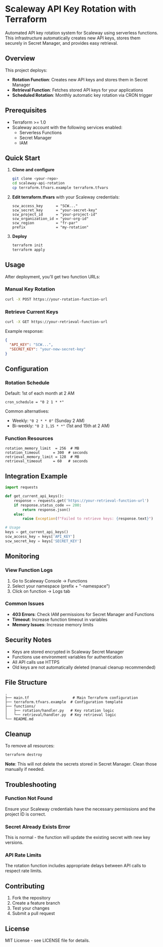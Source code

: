 # Scaleway API Key Rotation with Terraform

Automated API key rotation system for Scaleway using serverless functions. This infrastructure automatically creates new API keys, stores them securely in Secret Manager, and provides easy retrieval.

## Overview

This project deploys:
- **Rotation Function**: Creates new API keys and stores them in Secret Manager
- **Retrieval Function**: Fetches stored API keys for your applications
- **Scheduled Rotation**: Monthly automatic key rotation via CRON trigger

## Prerequisites

- Terraform >= 1.0
- Scaleway account with the following services enabled:
  - Serverless Functions
  - Secret Manager
  - IAM

## Quick Start

1. **Clone and configure**
   ```bash
   git clone <your-repo>
   cd scaleway-api-rotation
   cp terraform.tfvars.example terraform.tfvars
   ```

2. **Edit terraform.tfvars** with your Scaleway credentials:
   ```hcl
   scw_access_key      = "SCW..."
   scw_secret_key      = "your-secret-key"
   scw_project_id      = "your-project-id"  
   scw_organization_id = "your-org-id"
   scw_region          = "fr-par"
   prefix              = "my-rotation"
   ```

3. **Deploy**
   ```bash
   terraform init
   terraform apply
   ```

## Usage

After deployment, you'll get two function URLs:

### Manual Key Rotation
```bash
curl -X POST https://your-rotation-function-url
```

### Retrieve Current Keys
```bash
curl -X GET https://your-retrieval-function-url
```

Example response:
```json
{
  "API_KEY": "SCW...",
  "SECRET_KEY": "your-new-secret-key"
}
```

## Configuration

### Rotation Schedule
Default: 1st of each month at 2 AM
```hcl
cron_schedule = "0 2 1 * *"
```

Common alternatives:
- Weekly: `"0 2 * * 0"` (Sunday 2 AM)
- Bi-weekly: `"0 2 1,15 * *"` (1st and 15th at 2 AM)

### Function Resources
```hcl
rotation_memory_limit  = 256  # MB
rotation_timeout      = 300  # seconds
retrieval_memory_limit = 128  # MB  
retrieval_timeout     = 60   # seconds
```

## Integration Example

```python
import requests

def get_current_api_keys():
    response = requests.get('https://your-retrieval-function-url')
    if response.status_code == 200:
        return response.json()
    else:
        raise Exception(f"Failed to retrieve keys: {response.text}")

# Usage
keys = get_current_api_keys()
scw_access_key = keys['API_KEY']
scw_secret_key = keys['SECRET_KEY']
```

## Monitoring

### View Function Logs
1. Go to Scaleway Console → Functions
2. Select your namespace (prefix + "-namespace")
3. Click on function → Logs tab

### Common Issues
- **403 Errors**: Check IAM permissions for Secret Manager and Functions
- **Timeout**: Increase function timeout in variables
- **Memory Issues**: Increase memory limits

## Security Notes

- Keys are stored encrypted in Scaleway Secret Manager
- Functions use environment variables for authentication
- All API calls use HTTPS
- Old keys are not automatically deleted (manual cleanup recommended)

## File Structure

```
.
├── main.tf                    # Main Terraform configuration
├── terraform.tfvars.example  # Configuration template
├── functions/
│   ├── rotation/handler.py   # Key rotation logic
│   └── retrieval/handler.py  # Key retrieval logic
└── README.md
```

## Cleanup

To remove all resources:
```bash
terraform destroy
```

**Note**: This will not delete the secrets stored in Secret Manager. Clean those manually if needed.

## Troubleshooting

### Function Not Found
Ensure your Scaleway credentials have the necessary permissions and the project ID is correct.

### Secret Already Exists Error  
This is normal - the function will update the existing secret with new key versions.

### API Rate Limits
The rotation function includes appropriate delays between API calls to respect rate limits.

## Contributing

1. Fork the repository
2. Create a feature branch
3. Test your changes
4. Submit a pull request

## License

MIT License - see LICENSE file for details.
